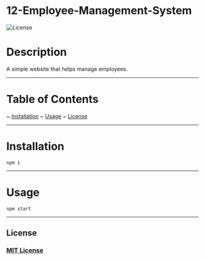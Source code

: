 # 12-Employee-Management-System
  
  ![License](https://img.shields.io/badge/license-MIT-blue)

  
  # Description
  
  A simple website that helps manage employees.

  
  ---
  
  # Table of Contents
  
  ~ [Installation](#installation)
  ~ [Usage](#usage)
  ~ [License](#license)

  
  ---
  
  # Installation 
  
  	npm i
  
  ---
  
  # Usage
  
  	npm start
  
  ---
  
  ## License
  
  ### [MIT License](https://spdx.org/licenses/MIT.html)
  